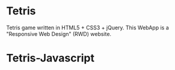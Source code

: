 # Tetris
Tetris game written in HTML5 + CSS3 + jQuery. This WebApp is a "Responsive Web Design" (RWD) website. 

# Tetris-Javascript
